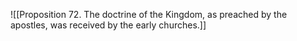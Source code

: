 ![[Proposition 72. The doctrine of the Kingdom, as preached by the apostles, was received by the early churches.]]